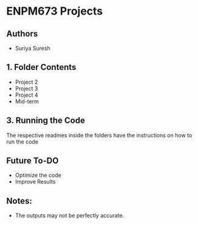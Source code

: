 # ENPM673 Projects

## Authors

- Suriya Suresh

## 1. Folder Contents 
* Project 2
* Project 3
* Project 4
* Mid-term

## 3. Running the Code 
The respective readmes inside the folders have the instructions on how to run the code 
## Future To-DO
*  Optimize the code 
*  Improve Results 
## Notes:
* The outputs may not be perfectly accurate. 


